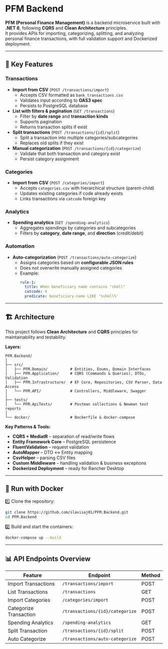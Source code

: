 # PFM Backend

**PFM (Personal Finance Management)** is a backend microservice built with **.NET 8**, following **CQRS** and **Clean Architecture** principles.  
It provides APIs for importing, categorizing, splitting, and analyzing personal finance transactions, with full validation support and Dockerized deployment.

---

## 🔹 Key Features

### **Transactions**
- **Import from CSV** (`POST /transactions/import`)
  - Accepts CSV formatted as `bank_transactions.csv`
  - Validates input according to **OAS3 spec**
  - Persists to PostgreSQL database
- **List with filters & pagination** (`GET /transactions`)
  - Filter by **date range** and **transaction kinds**
  - Supports pagination
  - Returns transaction splits if exist
- **Split transactions** (`POST /transactions/{id}/split`)
  - Split a transaction into multiple categories/subcategories
  - Replaces old splits if they exist
- **Manual categorization** (`POST /transactions/{id}/categorize`)
  - Validate that both transaction and category exist
  - Persist category assignment

### **Categories**
- **Import from CSV** (`POST /categories/import`)
  - Accepts `categories.csv` with hierarchical structure (parent-child)
  - Updates existing categories if code already exists
  - Links transactions via `catcode` foreign key

### **Analytics**
- **Spending analytics** (`GET /spending-analytics`)
  - Aggregates spendings by categories and subcategories
  - Filters by **category**, **date range**, and **direction** (credit/debit)

### **Automation**
- **Auto-categorization** (`POST /transactions/auto-categorize`)
  - Assigns categories based on **configurable JSON rules**
  - Does not overwrite manually assigned categories
  - Example:
    ```yaml
    rule-1:
      title: When beneficiary name contains "shell"
      catcode: 4
      predicate: beneficiary-name LIKE '%shell%'
    ```

---

## 🏗️ Architecture

This project follows **Clean Architecture** and **CQRS** principles for maintainability and testability.

**Layers:**
```
PFM.Backend/
│
├── src/
│   ├── PFM.Domain/          # Entities, Enums, Domain Interfaces
│   ├── PFM.Application/     # CQRS (Commands & Queries), DTOs, Validation
│   ├── PFM.Infrastructure/  # EF Core, Repositories, CSV Parser, Data Access
│   └── PFM.API/             # Controllers, Middleware, Swagger
│
├── tests/
│   └── PFM.ApiTests/        # Postman collections & Newman test reports
│
└── docker/                  # Dockerfile & docker-compose
```

**Key Patterns & Tools:**
- **CQRS + MediatR** – separation of read/write flows
- **Entity Framework Core** – PostgreSQL persistence
- **FluentValidation** – request validation
- **AutoMapper** – DTO ↔ Entity mapping
- **CsvHelper** – parsing CSV files
- **Custom Middleware** – handling validation & business exceptions
- **Dockerized Deployment** – ready for Rancher Desktop

---

## 🐳 Run with Docker

1️⃣ Clone the repository:
```bash
git clone https://github.com/slavisaj01/PFM.Backend.git
cd PFM.Backend
```

2️⃣ Build and start the containers:
```bash
docker-compose up --build
```

---

## 📊 API Endpoints Overview

| Feature                  | Endpoint                              | Method |
|--------------------------|---------------------------------------|--------|
| Import Transactions      | `/transactions/import`                 | POST   |
| List Transactions        | `/transactions`                        | GET    |
| Import Categories        | `/categories/import`                   | POST   |
| Categorize Transaction   | `/transactions/{id}/categorize`        | POST   |
| Spending Analytics       | `/spending-analytics`                  | GET    |
| Split Transaction        | `/transactions/{id}/split`             | POST   |
| Auto Categorize          | `/transactions/auto-categorize`        | POST   |
